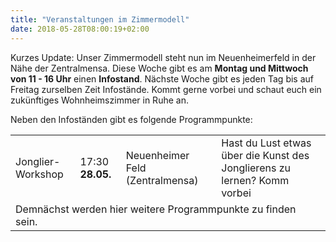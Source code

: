 ```yaml
---
title: "Veranstaltungen im Zimmermodell"
date: 2018-05-28T08:00:19+02:00
---
```


Kurzes Update: Unser Zimmermodell steht nun im Neuenheimerfeld in der
Nähe der Zentralmensa. Diese Woche gibt es am **Montag und Mittwoch
von 11 - 16 Uhr** einen **Infostand**. Nächste Woche gibt es jeden Tag bis
auf Freitag zurselben Zeit Infostände. Kommt gerne vorbei und
schaut euch ein zukünftiges Wohnheimszimmer in Ruhe an.

Neben den Infoständen gibt es folgende Programmpunkte:
<table>
  <tr>
    <td>Jonglier-Workshop</td><td>17:30 <strong>28.05.</strong></td><td>Neuenheimer Feld (Zentralmensa)</td><td>Hast du Lust etwas über die Kunst des Jonglierens zu lernen? Komm vorbei</td>
  </tr>
  <tr>
	<td colspan="4">Demnächst werden hier weitere Programmpunkte zu finden sein.</td>
  </tr>
</table>

